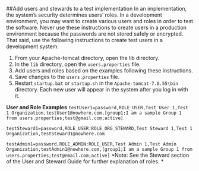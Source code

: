 ##Add users and stewards to a test implementation
In an implementation, the system’s security determines users’ roles. In a development environment, you may want to create various users and roles in order to test the software. Never use these instructions to create users in a production environment because the passwords are not stored safely or encrypted. That said, use the following instructions to create test users in a development system:


1. From your Apache-tomcat directory, open the lib directory. 
2. In the `lib` directory, open the `users.properties` file.
3. Add users and roles based on the examples following these instructions.
4. Save changes to the `users.properties` file.
5. Restart `startup.bat` or `startup.sh` in the `Apache-tomcat-7.0.55\bin` directory. Each new user will appear in the system after you log in with it.

**User and Role Examples**
`testUser1=password,ROLE_USER,Test User 1,Test 1 Organization,testUser1@nowhere.com,[group1;I am a sample Group 1 from users.properties;test@gmail.com;active]`

`testSteward1=password,ROLE_USER:ROLE_ORG_STEWARD,Test Steward 1,Test 1 Organization,testSteward1@nowhere.com`

`testAdmin1=password,ROLE_ADMIN:ROLE_USER,Test Admin 1,Test Admin Organization,testAdmin1@nowhere.com,[group1;I am a sample Group 1 from users.properties;test@email.com;active]`
*Note: See the Steward section of the User and Steward Guide for further explanation of roles. *